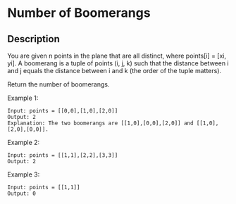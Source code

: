 # Number of Boomerangs

## Description

You are given n points in the plane that are all distinct, where points[i] = [xi, yi]. A boomerang is a tuple of points (i, j, k) such that the distance between i and j equals the distance between i and k (the order of the tuple matters).

Return the number of boomerangs.
 
Example 1:


```
Input: points = [[0,0],[1,0],[2,0]]
Output: 2
Explanation: The two boomerangs are [[1,0],[0,0],[2,0]] and [[1,0],[2,0],[0,0]].
```

Example 2:

```
Input: points = [[1,1],[2,2],[3,3]]
Output: 2
```

Example 3:

```
Input: points = [[1,1]]
Output: 0
```